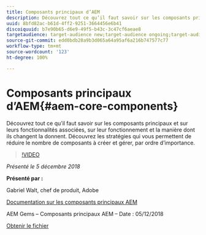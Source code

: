 ```yaml
---
title: Composants principaux d’AEM
description: Découvrez tout ce qu’il faut savoir sur les composants principaux et sur leurs fonctionnalités associées, sur leur fonctionnement et la manière dont ils changent la donnent. Découvrez les stratégies qui vous permettent de réduire le nombre de composants à créer et gérer, par ordre d’importance.
uuid: 8bfd82ac-b61d-4ff2-9251-3664456e6b41
discoiquuid: b7e90b65-d6e9-49f5-b43c-3c47cf6aeae8
targetaudience: target-audience new;target-audience ongoing;target-audience upgrader
source-git-commit: edd0bdb28a9b3d065a64a95af6a216b747577c77
workflow-type: tm+mt
source-wordcount: '123'
ht-degree: 100%

---
```


# Composants principaux d’AEM{#aem-core-components}

Découvrez tout ce qu’il faut savoir sur les composants principaux et sur leurs fonctionnalités associées, sur leur fonctionnement et la manière dont ils changent la donnent. Découvrez les stratégies qui vous permettent de réduire le nombre de composants à créer et gérer, par ordre d’importance.

>[!VIDEO](https://video.tv.adobe.com/v/25674/)

*Présenté le 5 décembre 2018*

**Présenté par :**

Gabriel Walt, chef de produit, Adobe

[Documentation sur les composants principaux AEM](https://helpx.adobe.com/fr/experience-manager/core-components/user-guide.html)

AEM Gems – Composants principaux AEM – Date : 05/12/2018

[Obtenir le fichier](assets/aem-gems-aem-sitescorecomponents-12052018.pdf)
